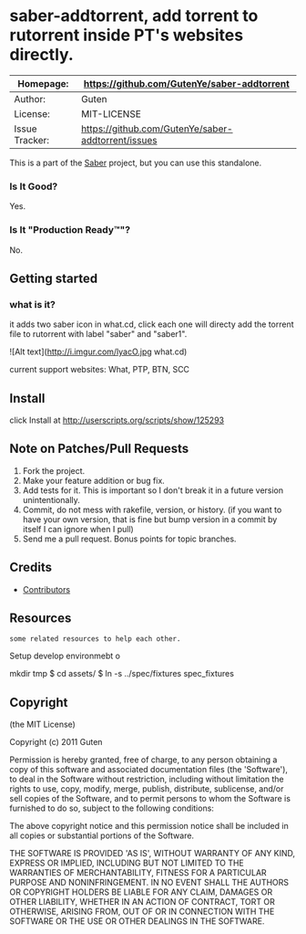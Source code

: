 saber-addtorrent, add torrent to rutorrent inside PT's websites directly. 
================================================================

| Homepage:      |  https://github.com/GutenYe/saber-addtorrent       |
|----------------|----------------------------------------------------|
| Author:	       | Guten                                              |
| License:       | MIT-LICENSE                                        |
| Issue Tracker: | https://github.com/GutenYe/saber-addtorrent/issues |

This is a part of the [Saber](http://github.com/GutenYe/saber) project, but you can use this standalone.

### Is It Good?

Yes.

### Is It "Production Ready™"?

No.

Getting started
---------------

### what is it?

it adds two saber icon in what.cd, click each one will directy add the torrent file to rutorrent with label "saber" and "saber1".

![Alt text](http://i.imgur.com/lyacO.jpg what.cd)


current support websites: What, PTP, BTN, SCC

Install
-------

click Install at http://userscripts.org/scripts/show/125293

Note on Patches/Pull Requests
-----------------------------

1. Fork the project.
2. Make your feature addition or bug fix.
3. Add tests for it. This is important so I don't break it in a future version unintentionally.
4. Commit, do not mess with rakefile, version, or history. (if you want to have your own version, that is fine but bump version in a commit by itself I can ignore when I pull)
5. Send me a pull request. Bonus points for topic branches.

Credits
-------

* [Contributors](https://github.com/GutenYe/saber-addtorrent/contributors)

Resources
---------

	some related resources to help each other.

Setup develop environmebt 
o

mkdir tmp
$ cd assets/
$ ln -s ../spec/fixtures spec_fixtures

Copyright
---------

(the MIT License)

Copyright (c) 2011 Guten

Permission is hereby granted, free of charge, to any person obtaining a copy of this software and associated documentation files (the 'Software'), to deal in the Software without restriction, including without limitation the rights to use, copy, modify, merge, publish, distribute, sublicense, and/or sell copies of the Software, and to permit persons to whom the Software is furnished to do so, subject to the following conditions:

The above copyright notice and this permission notice shall be included in all copies or substantial portions of the Software.

THE SOFTWARE IS PROVIDED 'AS IS', WITHOUT WARRANTY OF ANY KIND, EXPRESS OR IMPLIED, INCLUDING BUT NOT LIMITED TO THE WARRANTIES OF MERCHANTABILITY, FITNESS FOR A PARTICULAR PURPOSE AND NONINFRINGEMENT.  IN NO EVENT SHALL THE AUTHORS OR COPYRIGHT HOLDERS BE LIABLE FOR ANY CLAIM, DAMAGES OR OTHER LIABILITY, WHETHER IN AN ACTION OF CONTRACT, TORT OR OTHERWISE, ARISING FROM, OUT OF OR IN CONNECTION WITH THE SOFTWARE OR THE USE OR OTHER DEALINGS IN THE SOFTWARE.
